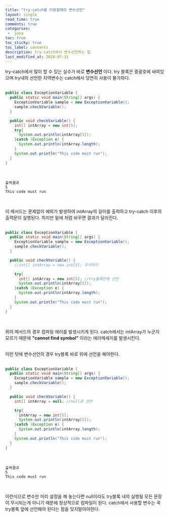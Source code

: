 ```yaml
---
title: "try-catch를 이용할때의 변수선언"
layout: single    
read_time: true    
comments: true   
categories: 
 -  java
toc: true    
toc_sticky: true    
toc_label: contents    
description: try-catch에서 변수선언하는 법
last_modified_at: 2020-07-31       
---
```


try-catch에서 많이 할 수 있는 실수가 바로 **변수선언** 이다. 
try 블록은 중괄호에 싸여있으며 try내의 선언한 지역변수는 
catch에서 당연히 사용이 불가하다.
<br>
<br>

```java
public class ExceptionVariable {
  public static void main(String[] args) {
    ExceptionVariable sample = new ExceptionVariable();
    sample.checkVariable();
  }

  public void checkVariable() {
    int[] intArray = new int[5];
    try{
      System.out.println(intArray[5]);
    }catch (Exception e) {
      System.out.println(intArray.length);
    }
    System.out.println("This code must run");
  }
}
```
<br>

```
출력결과
5
This code must run
```
<br>

이 메서드는 문제없이 예외가 발생하여 intArray의 길이를 출력하고 
try-catch 이후의 출력문이 실행된다. 하지만 밑에 처럼 바꾸면 
결과가 달라진다.
<br>
<br>

```java
public class ExceptionVariable {
  public static void main(String[] args) {
    ExceptionVariable sample = new ExceptionVariable();
    sample.checkVariable();
  }

  public void checkVariable() {
    //int[] intArray = new int[5]; 주석처리

    try{
      int[] intArray = new int[5]; //try블록안에 선언
      System.out.println(intArray[5]);
    }catch (Exception e) {
      System.out.println(intArray.length);
    }
    System.out.println("This code must run");
  }
}
```
<br>

위의 메서드의 경우 컴파일 에러를 발생시키게 된다. catch에서는 
intArray가 누군지 모르기 때문에 **"cannot find symbol"** 
이라는 에러메세지를 발생시킨다.
<br>
<br>

이런 탓에 변수선언의 경우 try블록 바로 위에 선언을 해야한다.
<br>
<br>

```java
public class ExceptionVariable {
  public static void main(String[] args) {
    ExceptionVariable sample = new ExceptionVariable();
    sample.checkVariable();
  }

  public void checkVariable() {
    int[] intArray = null; //null로 선언

    try{
      intArray = new int[5]; 
      System.out.println(intArray[5]);
    }catch (Exception e) {
      System.out.println(intArray.length);
    }
    System.out.println("This code must run");
  }
}
```
<br>

```
출력결과
5
This code must run
```
<br>

이런식으로 변수만 미리 설정을 해 놓는다면 null이라도 
try블록 내의 실행될 모든 문장이 무시되는게 아니기 때문에 
정상적으로 컴파일이 된다. catch에서 사용할 변수는 
꼭 try블록 앞에 선언해야 된다는 점을 잊지말아야한다.
